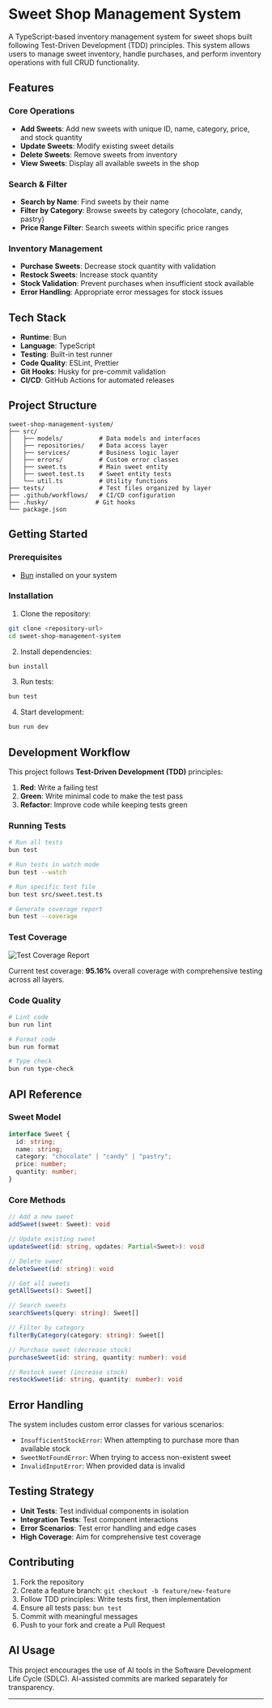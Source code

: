 # Sweet Shop Management System

A TypeScript-based inventory management system for sweet shops built following Test-Driven Development (TDD) principles. This system allows users to manage sweet inventory, handle purchases, and perform inventory operations with full CRUD functionality.

## Features

### Core Operations

- **Add Sweets**: Add new sweets with unique ID, name, category, price, and stock quantity
- **Update Sweets**: Modify existing sweet details
- **Delete Sweets**: Remove sweets from inventory
- **View Sweets**: Display all available sweets in the shop

### Search & Filter

- **Search by Name**: Find sweets by their name
- **Filter by Category**: Browse sweets by category (chocolate, candy, pastry)
- **Price Range Filter**: Search sweets within specific price ranges

### Inventory Management

- **Purchase Sweets**: Decrease stock quantity with validation
- **Restock Sweets**: Increase stock quantity
- **Stock Validation**: Prevent purchases when insufficient stock available
- **Error Handling**: Appropriate error messages for stock issues

## Tech Stack

- **Runtime**: Bun
- **Language**: TypeScript
- **Testing**: Built-in test runner
- **Code Quality**: ESLint, Prettier
- **Git Hooks**: Husky for pre-commit validation
- **CI/CD**: GitHub Actions for automated releases

## Project Structure

```
sweet-shop-management-system/
├── src/
│   ├── models/          # Data models and interfaces
│   ├── repositories/    # Data access layer
│   ├── services/        # Business logic layer
│   ├── errors/          # Custom error classes
│   ├── sweet.ts         # Main sweet entity
│   ├── sweet.test.ts    # Sweet entity tests
│   └── util.ts          # Utility functions
├── tests/               # Test files organized by layer
├── .github/workflows/   # CI/CD configuration
├── .husky/             # Git hooks
└── package.json
```

## Getting Started

### Prerequisites

- [Bun](https://bun.sh/) installed on your system

### Installation

1. Clone the repository:

```bash
git clone <repository-url>
cd sweet-shop-management-system
```

2. Install dependencies:

```bash
bun install
```

3. Run tests:

```bash
bun test
```

4. Start development:

```bash
bun run dev
```

## Development Workflow

This project follows **Test-Driven Development (TDD)** principles:

1. **Red**: Write a failing test
2. **Green**: Write minimal code to make the test pass
3. **Refactor**: Improve code while keeping tests green

### Running Tests

```bash
# Run all tests
bun test

# Run tests in watch mode
bun test --watch

# Run specific test file
bun test src/sweet.test.ts

# Generate coverage report
bun test --coverage
```

### Test Coverage

![Test Coverage Report](test-report.png)

Current test coverage: **95.16%** overall coverage with comprehensive testing across all layers.

### Code Quality

```bash
# Lint code
bun run lint

# Format code
bun run format

# Type check
bun run type-check
```

## API Reference

### Sweet Model

```typescript
interface Sweet {
  id: string;
  name: string;
  category: "chocolate" | "candy" | "pastry";
  price: number;
  quantity: number;
}
```

### Core Methods

```typescript
// Add a new sweet
addSweet(sweet: Sweet): void

// Update existing sweet
updateSweet(id: string, updates: Partial<Sweet>): void

// Delete sweet
deleteSweet(id: string): void

// Get all sweets
getAllSweets(): Sweet[]

// Search sweets
searchSweets(query: string): Sweet[]

// Filter by category
filterByCategory(category: string): Sweet[]

// Purchase sweet (decrease stock)
purchaseSweet(id: string, quantity: number): void

// Restock sweet (increase stock)
restockSweet(id: string, quantity: number): void
```

## Error Handling

The system includes custom error classes for various scenarios:

- `InsufficientStockError`: When attempting to purchase more than available stock
- `SweetNotFoundError`: When trying to access non-existent sweet
- `InvalidInputError`: When provided data is invalid

## Testing Strategy

- **Unit Tests**: Test individual components in isolation
- **Integration Tests**: Test component interactions
- **Error Scenarios**: Test error handling and edge cases
- **High Coverage**: Aim for comprehensive test coverage

## Contributing

1. Fork the repository
2. Create a feature branch: `git checkout -b feature/new-feature`
3. Follow TDD principles: Write tests first, then implementation
4. Ensure all tests pass: `bun test`
5. Commit with meaningful messages
6. Push to your fork and create a Pull Request

## AI Usage

This project encourages the use of AI tools in the Software Development Life Cycle (SDLC). AI-assisted commits are marked separately for transparency.

---

